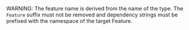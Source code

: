 WARNING: The feature name is derived from the name of the type. The `Feature` suffix must not be removed and dependency strings must be prefixed with the namespace of the target Feature.